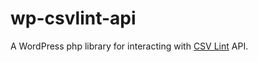 # wp-csvlint-api
A WordPress php library for interacting with [CSV Lint](https://csvlint.io/documentation) API.
